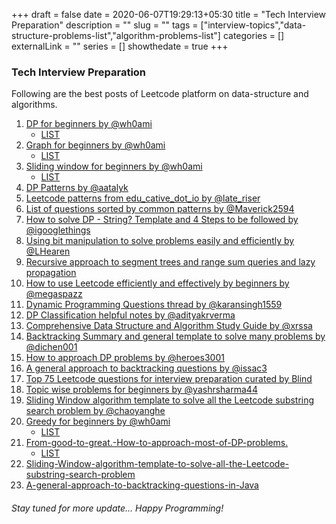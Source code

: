 +++ 
draft = false
date = 2020-06-07T19:29:13+05:30
title = "Tech Interview Preparation"
description = ""
slug = "" 
tags = ["interview-topics","data-structure-problems-list","algorithm-problems-list"]
categories = []
externalLink = ""
series = []
showthedate = true
+++

### Tech Interview Preparation

Following are the best posts of Leetcode platform on data-structure and algorithms. 

1. [DP for beginners by @wh0ami](https://leetcode.com/discuss/general-discussion/662866/dp-for-beginners-problems-patterns-sample-solutions)
   - [LIST](https://leetcode.com/list/x1k8lxi5)
2. [Graph for beginners by @wh0ami](https://leetcode.com/discuss/general-discussion/655708/graph-for-beginners-problems-pattern-sample-solutions/562734)
   - [LIST](https://leetcode.com/list/x1wy4de7)
3. [Sliding window for beginners by @wh0ami](https://leetcode.com/discuss/general-discussion/657507/sliding-window-for-beginners-problems-template-sample-solutions/562721)
   - [LIST](https://leetcode.com/list/x1lbzfk3)
4. [DP Patterns by @aatalyk](https://leetcode.com/discuss/general-discussion/458695/dynamic-programming-patterns)
5. [Leetcode patterns from edu_cative_dot_io by @late_riser](https://leetcode.com/discuss/general-discussion/457546/LeetCode-Problem-Patterns-from-***)
6. [List of questions sorted by common patterns by @Maverick2594](https://leetcode.com/discuss/career/448285/List-of-questions-sorted-by-common-patterns)
7. [How to solve DP - String? Template and 4 Steps to be followed by @igooglethings](https://leetcode.com/discuss/general-discussion/651719/how-to-solve-dp-string-template-and-4-steps-to-be-followed)
8. [Using bit manipulation to solve problems easily and efficiently by @LHearen](https://leetcode.com/problems/sum-of-two-integers/discuss/84278/A-summary%3A-how-to-use-bit-manipulation-to-solve-problems-easily-and-efficiently)
9. [Recursive approach to segment trees and range sum queries and lazy propagation](https://leetcode.com/articles/a-recursive-approach-to-segment-trees-range-sum-queries-lazy-propagation/)
10. [How to use Leetcode efficiently and effectively by beginners by @megaspazz](https://leetcode.com/discuss/career/450215/How-to-use-LeetCode-to-help-yourself-efficiently-and-effectively-(for-beginners))
11. [Dynamic Programming Questions thread by @karansingh1559](https://leetcode.com/discuss/general-discussion/491522/dynamic-programming-questions-thread)
12. [DP Classification helpful notes by @adityakrverma](https://leetcode.com/problems/longest-palindromic-subsequence/discuss/222605/dp-problem-classifications-helpful-notes)
13. [Comprehensive Data Structure and Algorithm Study Guide by @xrssa](https://leetcode.com/discuss/general-discussion/494279/comprehensive-data-structure-and-algorithm-study-guide)
14. [Backtracking Summary and general template to solve many problems by @dichen001](https://leetcode.com/problems/permutations/discuss/18284/Backtrack-Summary:-General-Solution-for-10-Questions)
15. [How to approach DP problems by @heroes3001](https://leetcode.com/problems/house-robber/discuss/156523/From-good-to-great.-How-to-approach-most-of-DP-problems)
16. [A general approach to backtracking questions by @issac3](https://leetcode.com/problems/permutations/discuss/18239/A-general-approach-to-backtracking-questions-in-Java-(Subsets-Permutations-Combination-Sum-Palindrome-Partioning))
17. [Top 75 Leetcode questions for interview preparation curated by Blind](https://leetcode.com/list/xi4ci4ig/)
18. [Topic wise problems for beginners by @yashrsharma44](https://leetcode.com/discuss/career/448024/Topic-wise-problems-for-Beginners)
19. [Sliding Window algorithm template to solve all the Leetcode substring search problem by @chaoyanghe](https://leetcode.com/problems/find-all-anagrams-in-a-string/discuss/92007/sliding-window-algorithm-template-to-solve-all-the-leetcode-substring-search-problem)
20. [Greedy for beginners by @wh0ami](https://leetcode.com/discuss/general-discussion/669996/greedy-for-beginners-problems-sample-solutions)
    - [LIST](https://leetcode.com/list/xyehq5j6])
21. [From-good-to-great.-How-to-approach-most-of-DP-problems.](https://leetcode.com/problems/house-robber/discuss/156523/From-good-to-great.-How-to-approach-most-of-DP-problems.)
    - [LIST](https://leetcode.com/list/xi4ci4ig/)
22. [Sliding-Window-algorithm-template-to-solve-all-the-Leetcode-substring-search-problem](https://leetcode.com/problems/find-all-anagrams-in-a-string/discuss/92007/Sliding-Window-algorithm-template-to-solve-all-the-Leetcode-substring-search-problem.?orderBy=most_votes)
23. [A-general-approach-to-backtracking-questions-in-Java](https://leetcode.com/problems/permutations/discuss/18239/A-general-approach-to-backtracking-questions-in-Java-(Subsets-Permutations-Combination-Sum-Palindrome-Partioning))


###### Stay tuned for more update... Happy Programming!